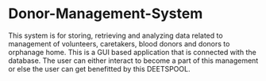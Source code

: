 # Donor-Management-System
This system is for storing, retrieving and analyzing data related to management of volunteers, caretakers, blood donors and donors to orphanage home. This is a GUI based application that is connected with the database. The user can either interact to become a part of this management or else the user can get benefitted by this DEETSPOOL.
